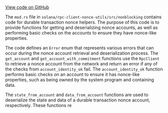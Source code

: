 [View code on GitHub](https://github.com/solana-labs/solana/blob/master/rpc-client-nonce-utils/src/nonblocking/mod.rs)

The `mod.rs` file in `solana/rpc-client-nonce-utils/src/nonblocking` contains code for durable transaction nonce helpers. The purpose of this code is to provide functions for getting and deserializing nonce accounts, as well as performing basic checks on the accounts to ensure they have nonce-like properties.

The code defines an `Error` enum that represents various errors that can occur during the nonce account retrieval and deserialization process. The `get_account` and `get_account_with_commitment` functions use the `RpcClient` to retrieve a nonce account from the network and return an error if any of the checks from `account_identity_ok` fail. The `account_identity_ok` function performs basic checks on an account to ensure it has nonce-like properties, such as being owned by the system program and containing data.

The `state_from_account` and `data_from_account` functions are used to deserialize the state and data of a durable transaction nonce account, respectively. These functions re